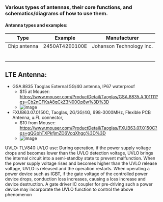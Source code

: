 ### Various types of antennas, their core functions, and schematics/diagrams of how to use them. 



#### Antenna types and examples:
| Type      |  Example | Manufacturer |
|-----------|----------|---------------|
| Chip antenna | 2450AT42E0100E | Johanson Technology Inc. |
| | | |
| | | |
| | | |
| | | |
| | | |
| | | |


## LTE Antenna:
- GSA.8835 Taoglas External 5G/4G antenna, IP67 waterproof
  - $15 at Mouser: https://www.mouser.com/ProductDetail/Taoglas/GSA.8835.A.101111?qs=Cb2nCFKsA8qCkZ3N00Op8w%3D%3D
  - ![image](https://github.com/nmi246/electronics/assets/42329930/3b7be6f9-cfbc-4231-a13f-f62354c2036a)
- FXUB63.07.0150C, Taoglas, 2G/3G/4G, 698-3000MHz, Flexible PCB Antenna, u.FL connector,
  - $10 from Mouser: https://www.mouser.com/ProductDetail/Taoglas/FXUB63.07.0150C?qs=gQGbhTXPkfjmZD6VcqXhgg%3D%3D
  - ![image](https://github.com/nmi246/electronics/assets/42329930/9c23006e-9ce3-4cf6-9804-20a1a7a7008b)
   

UVLO: TLV840
UVLO use: During operation, if the power supply voltage drops and becomes lower than the UVLO detection voltage, UVLO brings the internal circuit into a semi-standby state to prevent malfunction. When the power supply voltage rises and becomes higher than the UVLO release voltage, UVLO is released and the operation restarts.
When operating a power device such as IGBT, if the gate voltage of the controlled power device drops, conduction loss increases, causing a loss increase and device destruction. A gate driver IC coupler for pre-driving such a power device may incorporate the UVLO function to control the above phenomenon
